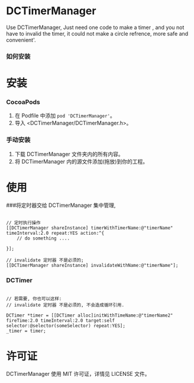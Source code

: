 # DCTimerManager
Use DCTimerManager, Just need one code to make a timer , and you not have to invalid the timer, it could not make a circle refrence, more safe and convenient'.

### 如何安装

安装
==============

### CocoaPods

1. 在 Podfile 中添加  `pod 'DCTimerManager'`。
2. 导入 \<DCTimerManager/DCTimerManager.h\>。


### 手动安装

1. 下载 DCTimerManager 文件夹内的所有内容。
2. 将 DCTimerManager 内的源文件添加(拖放)到你的工程。


使用
==============

###将定时器交给 DCTimerManager 集中管理, 


```objc

// 定时执行操作
[[DCTimerManager shareInstance] timerWithTimerName:@"timerName" timeInterval:2.0 repeat:YES action:^{
    // do something ....

}];

// invalidate 定时器 不是必须的;  
[[DCTimerManager shareInstance] invalidateWithName:@"timerName"];

```

### DCTimer

```objc

// 若需要, 你也可以这样: 
// invalidate 定时器 不是必须的, 不会造成循环引用.

DCTimer *timer = [[DCTimer alloc]initWithTimeName:@"timerName2" fireTime:2.0 timeInterval:2.0 target:self selector:@selector(someSelector) repeat:YES];
_timer = timer;

```



许可证
==============
DCTimerManager 使用 MIT 许可证，详情见 LICENSE 文件。
